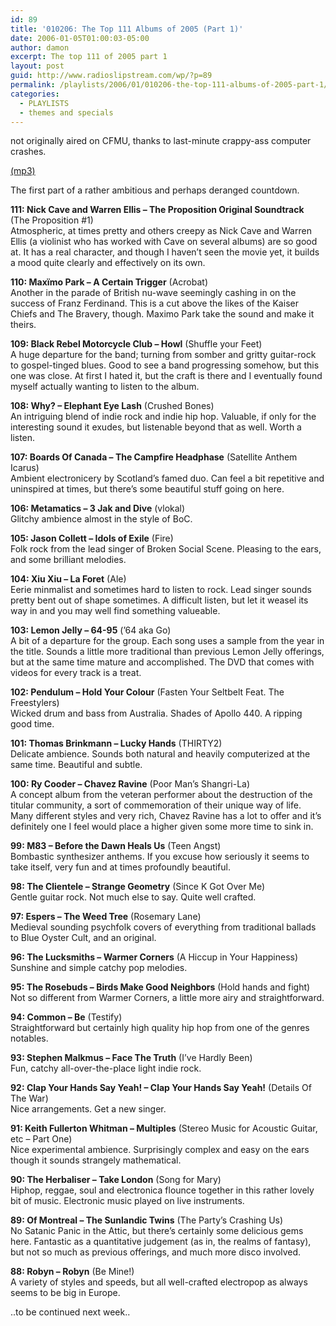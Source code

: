 ```yaml
---
id: 89
title: '010206: The Top 111 Albums of 2005 (Part 1)'
date: 2006-01-05T01:00:03-05:00
author: damon
excerpt: The top 111 of 2005 part 1
layout: post
guid: http://www.radioslipstream.com/wp/?p=89
permalink: /playlists/2006/01/010206-the-top-111-albums-of-2005-part-1/
categories:
  - PLAYLISTS
  - themes and specials
---
```

not originally aired on CFMU, thanks to last-minute crappy-ass computer crashes.

[(mp3)](/radio/slipstream010206.mp3)

The first part of a rather ambitious and perhaps deranged countdown.

**111: Nick Cave and Warren Ellis – The Proposition Original Soundtrack** (The Proposition #1)  
Atmospheric, at times pretty and others creepy as Nick Cave and Warren Ellis (a violinist who has worked with Cave on several albums) are so good at. It has a real character, and though I haven’t seen the movie yet, it builds a mood quite clearly and effectively on its own.

**110: Maxïmo Park – A Certain Trigger** (Acrobat)  
Another in the parade of British nu-wave seemingly cashing in on the success of Franz Ferdinand. This is a cut above the likes of the Kaiser Chiefs and The Bravery, though. Maximo Park take the sound and make it theirs.

**109: Black Rebel Motorcycle Club – Howl** (Shuffle your Feet)  
A huge departure for the band; turning from somber and gritty guitar-rock to gospel-tinged blues. Good to see a band progressing somehow, but this one was close. At first I hated it, but the craft is there and I eventually found myself actually wanting to listen to the album.

**108: Why? – Elephant Eye Lash** (Crushed Bones)  
An intriguing blend of indie rock and indie hip hop. Valuable, if only for the interesting sound it exudes, but listenable beyond that as well. Worth a listen.

**107: Boards Of Canada – The Campfire Headphase** (Satellite Anthem Icarus)  
Ambient electronicery by Scotland’s famed duo. Can feel a bit repetitive and uninspired at times, but there’s some beautiful stuff going on here.

**106: Metamatics – 3 Jak and Dive** (vlokal)  
Glitchy ambience almost in the style of BoC.

**105: Jason Collett – Idols of Exile** (Fire)  
Folk rock from the lead singer of Broken Social Scene. Pleasing to the ears, and some brilliant melodies.

**104: Xiu Xiu – La Foret** (Ale)  
Eerie minmalist and sometimes hard to listen to rock. Lead singer sounds pretty bent out of shape sometimes. A difficult listen, but let it weasel its way in and you may well find something valueable.

**103: Lemon Jelly – 64-95** (’64 aka Go)  
A bit of a departure for the group. Each song uses a sample from the year in the title. Sounds a little more traditional than previous Lemon Jelly offerings, but at the same time mature and accomplished. The DVD that comes with videos for every track is a treat.

**102: Pendulum – Hold Your Colour** (Fasten Your Seltbelt Feat. The Freestylers)  
Wicked drum and bass from Australia. Shades of Apollo 440. A ripping good time.

**101: Thomas Brinkmann – Lucky Hands** (THIRTY2)  
Delicate ambience. Sounds both natural and heavily computerized at the same time. Beautiful and subtle.

**100: Ry Cooder – Chavez Ravine** (Poor Man’s Shangri-La)  
A concept album from the veteran performer about the destruction of the titular community, a sort of commemoration of their unique way of life. Many different styles and very rich, Chavez Ravine has a lot to offer and it’s definitely one I feel would place a higher given some more time to sink in.

**99: M83 – Before the Dawn Heals Us** (Teen Angst)  
Bombastic synthesizer anthems. If you excuse how seriously it seems to take itself, very fun and at times profoundly beautiful.

**98: The Clientele – Strange Geometry** (Since K Got Over Me)  
Gentle guitar rock. Not much else to say. Quite well crafted.

**97: Espers – The Weed Tree** (Rosemary Lane)  
Medieval sounding psychfolk covers of everything from traditional ballads to Blue Oyster Cult, and an original.

**96: The Lucksmiths – Warmer Corners** (A Hiccup in Your Happiness)  
Sunshine and simple catchy pop melodies.

**95: The Rosebuds – Birds Make Good Neighbors** (Hold hands and fight)  
Not so different from Warmer Corners, a little more airy and straightforward.

**94: Common – Be** (Testify)  
Straightforward but certainly high quality hip hop from one of the genres notables.

**93: Stephen Malkmus – Face The Truth** (I’ve Hardly Been)  
Fun, catchy all-over-the-place light indie rock.

**92: Clap Your Hands Say Yeah! – Clap Your Hands Say Yeah!** (Details Of The War)  
Nice arrangements. Get a new singer.

**91: Keith Fullerton Whitman – Multiples** (Stereo Music for Acoustic Guitar, etc – Part One)  
Nice experimental ambience. Surprisingly complex and easy on the ears though it sounds strangely mathematical.

**90: The Herbaliser – Take London** (Song for Mary)  
Hiphop, reggae, soul and electronica flounce together in this rather lovely bit of music. Electronic music played on live instruments.

**89: Of Montreal – The Sunlandic Twins** (The Party’s Crashing Us)  
No Satanic Panic in the Attic, but there’s certainly some delicious gems here. Fantastic as a quantitative judgement (as in, the realms of fantasy), but not so much as previous offerings, and much more disco involved.

**88: Robyn – Robyn** (Be Mine!)  
A variety of styles and speeds, but all well-crafted electropop as always seems to be big in Europe.

..to be continued next week..